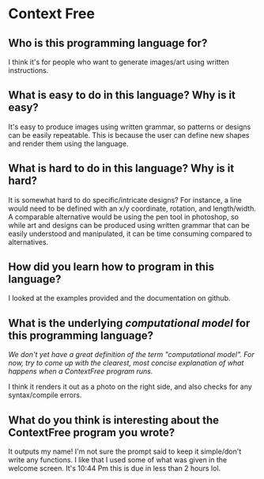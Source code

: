 # Context Free

##  Who is this programming language for?

I think it's for people who want to generate images/art using
written instructions.

## What is easy to do in this language? Why is it easy?

It's easy to produce images using written grammar, so patterns or
designs can be easily repeatable. This is because the user can 
define new shapes and render them using the language.

## What is hard to do in this language? Why is it hard?

It is somewhat hard to do specific/intricate designs? For instance, a
line would need to be defined with an x/y coordinate, rotation, and length/width.
A comparable alternative would be using the pen tool in photoshop, so while
art and designs can be produced using written grammar that can be easily understood and
manipulated, it can be time consuming compared to alternatives.

## How did you learn how to program in this language?

I looked at the examples provided and the documentation on github.

## What is the underlying _computational model_ for this programming language? 

_We don't yet have a great definition of the term "computational model". 
For now, try to come up with the clearest, most concise explanation of what 
happens when a ContextFree program runs._

I think it renders it out as a photo on the right side, and also checks for
any syntax/compile errors.



## What do you think is interesting about the ContextFree program you wrote?

It outputs my name! I'm not sure the prompt said to keep it simple/don't write
any functions. I like that I used some of what was given in the welcome screen.
It's 10:44 Pm this is due in less than 2 hours lol.
